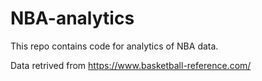 # NBA-analytics
This repo contains code for analytics of NBA data.

Data retrived from https://www.basketball-reference.com/

